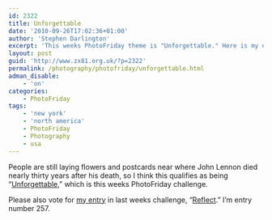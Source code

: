 ```yaml
---
id: 2322
title: Unforgettable
date: '2010-09-26T17:02:36+01:00'
author: 'Stephen Darlington'
excerpt: 'This weeks PhotoFriday theme is "Unforgettable." Here is my entry.'
layout: post
guid: 'http://www.zx81.org.uk/?p=2322'
permalink: /photography/photofriday/unforgettable.html
adman_disable:
    - 'on'
categories:
    - PhotoFriday
tags:
    - 'new york'
    - 'north america'
    - PhotoFriday
    - Photography
    - usa
---
```


People are still laying flowers and postcards near where John Lennon died nearly thirty years after his death, so I think this qualifies as being “[Unforgettable](http://www.photofriday.com/archives/challenge/001018.php),” which is this weeks PhotoFriday challenge.

Please also vote for [my entry](http://www.zx81.org.uk/photography/photofriday/reflect.html) in last weeks challenge, “[Reflect](http://www.photofriday.com/linkviewer.php?id=1016).” I’m entry number 257.